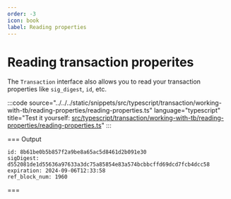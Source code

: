 ```yaml
---
order: -3
icon: book
label: Reading properties
---
```


# Reading transaction properites

The `Transaction` interface also allows you to read your transaction properties like `sig_digest`, `id`, etc.

:::code source="../../../static/snippets/src/typescript/transaction/working-with-tb/reading-properties/reading-properties.ts" language="typescript" title="Test it yourself: [src/typescript/transaction/working-with-tb/reading-properties/reading-properties.ts](https://stackblitz.com/github/openhive-network/wax-doc-snippets?file=src%2Ftypescript%2Ftransaction%2Fworking-with-tb%2Freading-properties%2Freading-properties.ts&startScript=test-transaction-working-with-tb-reading-properties)" :::

=== Output

```text
id: 8b61be0b5b857f2a9be8a65ac5d8461d2b091e30
sigDigest: d552081de1d55636a97633a3dc75a85854e83a574bcbbcffd69dcd7fcb4dcc58
expiration: 2024-09-06T12:33:58
ref_block_num: 1960
```

===

